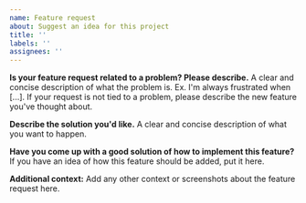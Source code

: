 ```yaml
---
name: Feature request
about: Suggest an idea for this project
title: ''
labels: ''
assignees: ''
---
```


**Is your feature request related to a problem? Please describe.**
A clear and concise description of what the problem is. Ex. I'm always frustrated when [...]. If your request is not tied to a problem, please describe the new feature you've thought about.

**Describe the solution you'd like.**
A clear and concise description of what you want to happen.

**Have you come up with a good solution of how to implement this feature?**
If you have an idea of how this feature should be added, put it here.

**Additional context:**
Add any other context or screenshots about the feature request here.
